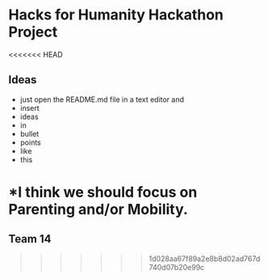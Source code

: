 # Hacks for Humanity Hackathon Project

<<<<<<< HEAD
## Ideas

* just open the README.md file in a text editor and
* insert
* ideas
* in
* bullet
* points
* like
* this

*I think we should focus on Parenting and/or Mobility.
=======
## Team 14
>>>>>>> 1d028aa67f89a2e8b8d02ad767d740d07b20e99c
